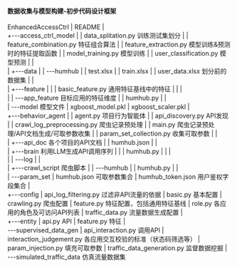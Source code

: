 #### 数据收集与模型构建-初步代码设计框架

EnhancedAccessCtrl
|   README
|          
+---access_ctrl_model
|   |   data_splitation.py	训练测试集划分
|   |   feature_combination.py	特征组合算法
|   |   feature_extraction.py	模型训练&预测时的特征提取函数
|   |   model_training.py	模型训练
|   |   user_classification.py	模型预测
|   |   
|   +---data
|   |   \---humhub
|   |           test.xlsx
|   |           train.xlsx
|   |           user_data.xlsx	划分前的数据集
|   |           
|   +---feature
|   |   |   basic_feature.py	通用特征基线中的特征
|   |   |   
|   |   \---app_feature	目标应用的特征维度
|   |           humhub.py
|   |           
|   \---model  模型文件
|           xgboost_model.pkl
|           xgboost_scaler.pkl
|           
+---behavior_agent
|   |   agent.py	项目行为智能体
|   |   api_discovery.py	API发现
|   |   crawl_log_preprocessing.py	爬虫记录预处理
|   |   main.py	爬虫记录预处理/API文档生成/可取参数收集
|   |   param_set_collection.py	收集可取参数
|   |   
|   +---api_doc	各个项目的API文档
|   |       humhub.json
|   |       
|   +---brain	利用LLM生成API调用序列
|   |   |   humhub.py
|   |   |   
|   |   \---log
|   |           
|   +---crawl_script	爬虫脚本
|   |   \---humhub
|   |           humhub.py
|   |           
|   \---param_set
|           humhub.json	可取参数集合
|           humhub_token.json	用户鉴权字段集合
|           
+---config
|       api_log_filtering.py	过滤非API流量的依据
|       basic.py	基本配置
|       crawling.py	爬虫配置
|       feature.py	特征配置，包括通用特征基线
|       role.py	各应用的角色及可访问API列表
|       traffic_data.py	流量数据生成配置
|       
+---entity
|       api.py	API
|       feature.py	特征
|       
\---supervised_data_gen
    |   api_interaction.py	调用API
    |   interaction_judgement.py	各应用交互校验的标准（状态码筛选等）
    |   param_injection.py	填充可取参数
    |   traffic_data_generation.py	监督数据挖掘
    |   
    \---simulated_traffic_data	仿真流量数据集
